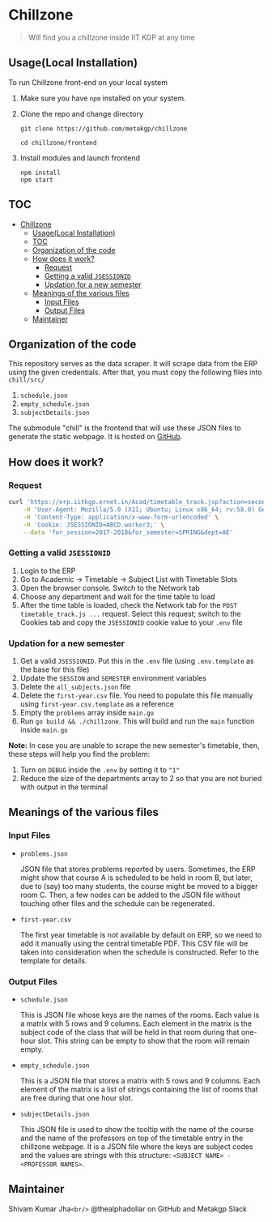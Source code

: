 # Chillzone

> Will find you a chillzone inside IIT KGP at any time

## Usage(Local Installation)

To run Chillzone front-end on your local system 

1. Make sure you have `npm` installed on your system.
2. Clone the repo and change directory

   ```
   git clone https://github.com/metakgp/chillzone
   
   cd chillzone/frontend
   ```
3. Install modules and launch frontend
    ```
    npm install
    npm start
    ```

## TOC

- [Chillzone](#chillzone)
  - [Usage(Local Installation)](#usagelocal-installation)
  - [TOC](#toc)
  - [Organization of the code](#organization-of-the-code)
  - [How does it work?](#how-does-it-work)
    - [Request](#request)
    - [Getting a valid `JSESSIONID`](#getting-a-valid-jsessionid)
    - [Updation for a new semester](#updation-for-a-new-semester)
  - [Meanings of the various files](#meanings-of-the-various-files)
    - [Input Files](#input-files)
    - [Output Files](#output-files)
  - [Maintainer](#maintainer)

## Organization of the code

This repository serves as the data scraper. It will scrape data from the ERP
using the given credentials. After that, you must copy the following files into
`chill/src/`

1. `schedule.json`
2. `empty_schedule.json`
3. `subjectDetails.json`

The submodule "chill" is the frontend that will use these JSON files to generate
the static webpage. It is hosted on
[GitHub](https://github.com/icyflame/chillzone-frontend).

## How does it work?

### Request

```sh
curl 'https://erp.iitkgp.ernet.in/Acad/timetable_track.jsp?action=second&dept=AE' \
    -H 'User-Agent: Mozilla/5.0 (X11; Ubuntu; Linux x86_64; rv:58.0) Gecko/20100101 Firefox/58.0' \
    -H 'Content-Type: application/x-www-form-urlencoded' \
    -H 'Cookie: JSESSIONID=ABCD.worker3;' \
    --data 'for_session=2017-2018&for_semester=SPRING&dept=AE'
```

### Getting a valid `JSESSIONID`

1. Login to the ERP
2. Go to Academic -> Timetable -> Subject List with Timetable Slots
3. Open the browser console. Switch to the Network tab
4. Choose any department and wait for the time table to load
5. After the time table is loaded, check the Network tab for the `POST timetable_track.js ...` request. Select this request; switch to the Cookies
   tab and copy the `JSESSIONID` cookie value to your `.env` file

### Updation for a new semester

1. Get a valid `JSESSIONID`. Put this in the `.env` file (using `.env.template`
   as the base for this file)
2. Update the `SESSION` and `SEMESTER` environment variables
3. Delete the `all_subjects.json` file
4. Delete the `first-year.csv` file. You need to populate this file manually
   using `first-year.csv.template` as a reference
5. Empty the `problems` array inside `main.go`
6. Run `go build && ./chillzone`. This will build and run the `main` function
   inside `main.go`

**Note:** In case you are unable to scrape the new semester's timetable, then,
these steps will help you find the problem:

1. Turn on `DEBUG` inside the `.env` by setting it to `"1"`
2. Reduce the size of the departments array to 2 so that you are not buried with
   output in the terminal

## Meanings of the various files

### Input Files

- `problems.json`

  JSON file that stores problems reported by users. Sometimes, the ERP might
  show that course A is scheduled to be held in room B, but later, due to
  (say) too many students, the course might be moved to a bigger room C. Then,
  a few nodes can be added to the JSON file without touching other files and
  the schedule can be regenerated.
- `first-year.csv`

  The first year timetable is not available by default on ERP, so we need to
  add it manually using the central timetable PDF. This CSV file will be taken
  into consideration when the schedule is constructed. Refer to the template
  for details.

### Output Files

- `schedule.json`

  This is JSON file whose keys are the names of the rooms. Each value is a
  matrix with 5 rows and 9 columns. Each element in the matrix is the subject
  code of the class that will be held in that room during that one-hour slot.
  This string can be empty to show that the room will remain empty.
- `empty_schedule.json`

  This is a JSON file that stores a matrix with 5 rows and 9 columns. Each
  element of the matrix is a list of strings containing the list of rooms that
  are free during that one hour slot.
- `subjectDetails.json`

  This JSON file is used to show the tooltip with the name of the course and
  the name of the professors on top of the timetable entry in the chillzone
  webpage. It is a JSON file where the keys are subject codes and the values are
  strings with this structure: `<SUBJECT NAME> - <PROFESSOR NAMES>`.

## Maintainer

Shivam Kumar Jha`<br/>`
@thealphadollar on GitHub and Metakgp Slack
